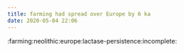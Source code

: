```yaml
---
title: farming had spread over Europe by 6 ka
date: 2020-05-04 22:06
---
```


:farming:neolithic:europe:lactase-persistence:incomplete:

